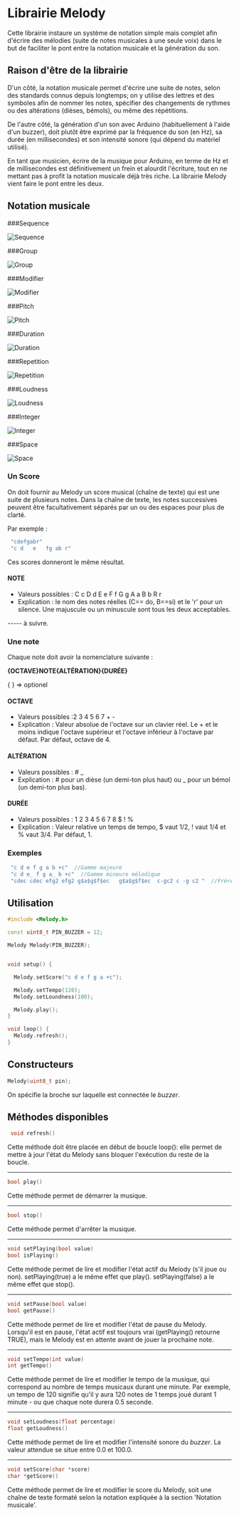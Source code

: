 # Librairie Melody

Cette librairie instaure un système de notation simple mais complet afin d'écrire des mélodies (suite de notes musicales à une seule voix) dans le but de faciliter le pont entre la notation musicale et la génération du son.

## Raison d'être de la librairie

D'un côté, la notation musicale permet d'écrire une suite de notes, selon des standards connus depuis longtemps; on y utilise des lettres et des symboles afin de nommer les notes, spécifier des changements de rythmes ou des altérations (dièses, bémols), ou même des répétitions.

De l'autre côté, la génération d'un son avec Arduino (habituellement à l'aide d'un buzzer), doit plutôt être exprimé par la fréquence du son (en Hz), sa durée (en millisecondes) et son intensité sonore (qui dépend du matériel utilisé).

En tant que musicien, écrire de la musique pour Arduino, en terme de Hz et de millisecondes est définitivement un frein et alourdit l'écriture, tout en ne mettant pas à profit la notation musicale déjà très riche. La librairie Melody vient faire le pont entre les deux.

## Notation musicale

###Sequence

![Sequence](sequence.svg)

###Group

![Group](group.svg)

###Modifier

![Modifier](modifier.svg)

###Pitch

![Pitch](pitch.svg)

###Duration

![Duration](duration.svg)

###Repetition

![Repetition](repetition.svg)


###Loudness

![Loudness](loudness.svg)


###Integer

![Integer](integer.svg)

###Space

![Space](space.svg)


### Un Score
On doit fournir au Melody un score musical (chaîne de texte) qui est une suite de plusieurs notes. Dans la chaîne de texte, les notes successives peuvent être facultativement séparés par un ou des espaces pour plus de clarté.

Par exemple :

```cpp
 "cdefgabr" 
 "c d   e   fg ab r" 
```
Ces scores donneront le même résultat.
#### NOTE 
- Valeurs possibles : C c D d E e F f G g A a B b R r
- Explication : le nom des notes réelles (C== do, B==si) et le 'r' pour un silence. Une majuscule ou un minuscule sont tous les deux acceptables.


----- à suivre.

### Une note

Chaque note doit avoir la nomenclature suivante  : 

**{OCTAVE}NOTE{ALTÉRATION}{DURÉE}**

{ } => optionel


#### OCTAVE
- Valeurs possibles :2 3 4 5 6 7 + -
- Explication : Valeur absolue de l'octave sur un clavier réel. Le + et le moins indique l'octave supérieur et l'octave inférieur à l'octave par défaut. Par défaut, octave de 4. 
 
#### ALTÉRATION
- Valeurs possibles : # _
- Explication : # pour un dièse (un demi-ton plus haut) ou _ pour un bémol (un demi-ton plus bas).

#### DURÉE
- Valeurs possibles : 1 2 3 4 5 6 7 8 $ ! %
- Explication : Valeur relative un temps de tempo, $ vaut 1/2, ! vaut 1/4 et % vaut 3/4. Par défaut, 1.

### Exemples
```cpp
 "c d e f g a b +c"  //Gamme majeure
 "c d e_ f g a_ b +c"  //Gamme mineure mélodique
 "cdec cdec efg2 efg2 g$a$g$f$ec   g$a$g$f$ec  c-gc2 c -g c2 "  //Frère Jacques
```

## Utilisation

```cpp
#include <Melody.h>

const uint8_t PIN_BUZZER = 12;

Melody Melody(PIN_BUZZER);


void setup() {

  Melody.setScore("c d e f g a +c");

  Melody.setTempo(120);
  Melody.setLoundness(100);

  Melody.play();
}

void loop() {
  Melody.refresh();
}

```

## Constructeurs
```cpp
Melody(uint8_t pin);
```
On spécifie la broche sur laquelle est connectée le *buzzer*.

## Méthodes disponibles
```cpp
 void refresh()
```
Cette méthode doit être placée en début de boucle loop(): elle permet de mettre à jour l'état du Melody sans bloquer l'exécution du reste de la boucle.

---
```cpp
bool play()
```
Cette méthode permet de démarrer la musique.

---
```cpp
bool stop()
```
Cette méthode permet d'arrêter la musique.

---
```cpp
void setPlaying(bool value)
bool isPlaying()
```
Cette méthode permet de lire et modifier l'état actif du Melody (s'il joue ou non).
setPlaying(true) a le même effet que play(). 
setPlaying(false) a le même effet que stop(). 

---
```cpp
void setPause(bool value)
bool getPause()
```
Cette méthode permet de lire et modifier l'état de pause du Melody. Lorsqu'il est en pause, l'état actif est toujours vrai (getPlaying() retourne TRUE), mais le Melody est en attente avant de jouer la prochaine note.

---
```cpp
void setTempo(int value)
int getTempo()
```
Cette méthode permet de lire et modifier le tempo de la musique, qui correspond au nombre de temps musicaux durant une minute. Par exemple, un tempo de 120 signifie qu'il y aura 120 notes de 1 temps joué durant 1 minute - ou que chaque note durera 0.5 seconde.

---
```cpp
void setLoudness(float percentage)
float getLoudness()
```
Cette méthode permet de lire et modifier l'intensité sonore du *buzzer*. La valeur attendue se situe entre 0.0 et 100.0.

---
```cpp
void setScore(char *score)
char *getScore()
```
Cette méthode permet de lire et modifier le score du Melody, soit une chaîne de texte formaté selon la notation expliquée à la section 'Notation musicale'.
